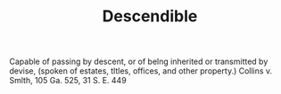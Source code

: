 ---
title: Descendible
letter: D
permalink: "/definitions/bld-descendible.html"
body: Capable of passing by descent, or of belng inherited or transmitted by devise,
  (spoken of estates, tltles, offices, and other property.) Collins v. Smlth, 105
  Ga. 525, 31 S. E. 449
published_at: '2018-07-07'
source: Black's Law Dictionary 2nd Ed (1910)
layout: post
---